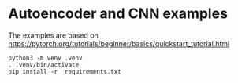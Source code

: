 # Autoencoder and CNN examples

The examples are based on <https://pytorch.org/tutorials/beginner/basics/quickstart_tutorial.html>


```
python3 -m venv .venv
. .venv/bin/activate
pip install -r  requirements.txt
```

